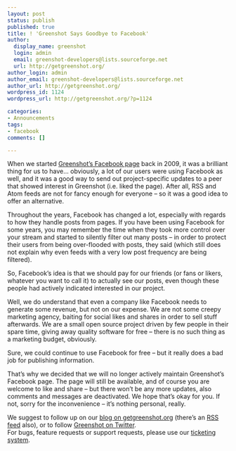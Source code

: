 ```yaml
---
layout: post
status: publish
published: true
title: ! 'Greenshot Says Goodbye to Facebook'
author:
  display_name: greenshot
  login: admin
  email: greenshot-developers@lists.sourceforge.net
  url: http://getgreenshot.org/
author_login: admin
author_email: greenshot-developers@lists.sourceforge.net
author_url: http://getgreenshot.org/
wordpress_id: 1124
wordpress_url: http://getgreenshot.org/?p=1124

categories:
- Announcements
tags:
- facebook
comments: []

---
```

When we started <a href="https://facebook.com/Greenshot.Tool" target="_blank">Greenshot’s Facebook page</a> back in 2009, it was a brilliant thing for us to have… obviously, a lot of our users were using Facebook as well, and it was a good way to send out project-specific updates to a peer that showed interest in Greenshot (i.e. liked the page). After all, RSS and Atom feeds are not for fancy enough for everyone – so it was a good idea to offer an alternative.</p>
<p>Throughout the years, Facebook has changed a lot, especially with regards to how they handle posts from pages. If you have been using Facebook for some years, you may remember the time when they took more control over your stream and started to silently filter out many posts – in order to protect their users from being over-flooded with posts, they said (which still does not explain why even feeds with a very low post frequency are being filtered).</p>
<p>So, Facebook’s idea is that we should pay for our friends (or fans or likers, whatever you want to call it) to actually see our posts, even though these people had actively indicated interested in our project.</p>
<p>Well, we do understand that even a company like Facebook needs to generate some revenue, but not on our expense. We are not some creepy marketing agency, baiting for social likes and shares in order to sell stuff afterwards. We are a small open source project driven by few people in their spare time, giving away quality software for free – there is no such thing as a marketing budget, obviously.</p>
<p>Sure, we could continue to use Facebook for free – but it really does a bad job for publishing information.</p>
<p>That’s why we decided that we will no longer actively maintain Greenshot’s Facebook page. The page will still be available, and of course you are welcome to like and share – but there won’t be any more updates, also comments and messages are deactivated. We hope that’s okay for you. If not, sorry for the inconvenience – it’s nothing personal, really.</p>
<p>We suggest to follow up on our <a href="http://getgreenshot.org/blog/">blog on getgreenshot.org</a> (there’s an <a href="http://getgreenshot.org/feed/" target="_blank">RSS feed</a> also), or to follow <a href="https://twitter.com/greenshot_tool/" target="_blank">Greenshot on Twitter</a>.<br>
For bugs, feature requests or support requests, please use our <a href="https://getgreenshot.org/tickets" target="_blank">ticketing system</a>.</p>

